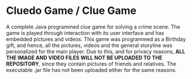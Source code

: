 # Cluedo Game / Clue Game
A complete Java programmed clue game for solving a crime scene. The game is played through interaction with its user interface and has embedded pictures and videos. This game was programmed as a Birthday gift, and hence, all the pictures, videos and the general storyline was personalized for the main player. Due to this, and for privacy reasons, **ALL THE IMAGE AND VIDEO FILES WILL NOT BE UPLOADED TO THE REPOSITORY**, since they contain pictures of friends and relatives. The executable .jar file has not been uploaded either for the same reasons.

